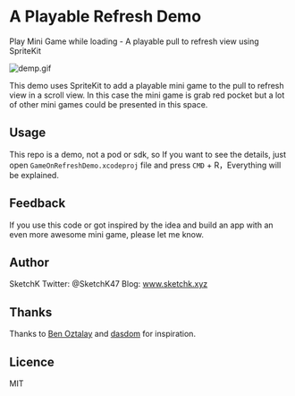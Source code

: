 # A Playable Refresh Demo

Play Mini Game while loading - A playable pull to refresh view using SpriteKit

![demp.gif](./gif/demo.gif)

This demo uses SpriteKit to add a playable mini game to the pull to refresh view in a scroll view. In this case the mini game is grab red pocket but a lot of other mini games could be presented in this space.

## Usage

This repo is a demo, not a pod or sdk, so 
If you want to see the details, just open `GameOnRefreshDemo.xcodeproj` file and press `CMD` + R，Everything will be explained.

## Feedback

If you use this code or got inspired by the idea and build an app with an even more awesome mini game, please let me know.

## Author

SketchK
Twitter: @SketchK47
Blog: www.sketchk.xyz

## Thanks

Thanks to [Ben Oztalay](https://github.com/boztalay/BOZPongRefreshControl) and [dasdom](https://github.com/dasdom/BreakOutToRefresh) for inspiration.

## Licence

MIT
